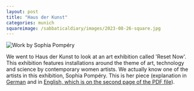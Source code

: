 ```yaml
---
layout: post
title: "Haus der Kunst"
categories: munich
squareimage: /sabbaticaldiary/images/2023-08-26-square.jpg
---
```

<img src="/sabbaticaldiary/images/2023-08-26.jpg" alt="Work by Sophia Pompéry" class="center">

We went to Haus der Kunst to look at an art exhibition called 'Reset Now'. This exhibition features installations around the theme of art, technology and science by contemporary women artists. We actually know one of the artists in this exhibition, Sophia Pompéry. This is her piece (explanation in <a href="https://www.kuenstlerverbund-hausderkunst.de/ausstellungen/resetnow/kuenstlerinnen/sophia-pompery.html">German</a> and in <a href="http://www.sophiapompery.de/files/portfoliosophiapompery2022eng.pdf">English, which is on the second page of the PDF file</a>).